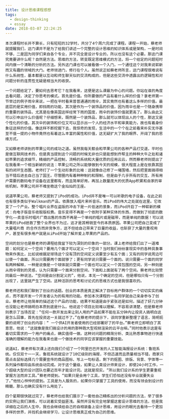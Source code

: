 ```yaml
---
title: 设计思维课程感想
tags:
  - design-thinking
  - essay
date: 2018-03-07 22:24:25
---
```


	本次课程时长并不算长，只有短短的32学时，共分了4个周六完成了课程。课程一开始，蔡老师就提醒我们，这门课并不是为了给我们讲述一个完整的设计思维的知识体系或是架构，一是时间不够，二是因为同学们来自各个专业，并不完全是设计专业的，所以也没有这个必要。那这门课究竟要讲什么呢？自然是方法。思维的方法，转变既定思维模式的方法，将一个给定的问题短时间内做一个清晰的分析的方法。另外这门课也可以被看做一个入门，一个通往这个对我来说崭新而又有趣的领域的大门。老师领进门，修行在个人。虽然说正如蔡老师所言，这门课程很难说有什么系统性，基本都是以互动和师生聊天似的交流构成的，但是这些交流中透露出的逻辑性和对问题分析的连贯性无疑是相当大的收获。

	一个问题给定了，要如何去思考它？在我看来，这便是这么课最为中心的问题。你站在谁的角度去看问题，决定了你思考的模式。首先是价值。你所要做的产品有着什么样的价值？拿老师第一节举过的例子雨伞来说，一把在平时看来普普通通的雨伞，其实竟然也有着这么多样的价值。最底层的是实用价值，即挡雨的功能，其次是作为一个装饰品的价值，因为雨伞也是一个随身携带的重要的装饰品，尤其是在像英国这样经常下雨的国度，雨伞的装饰价值就更高了。那么由此又可以引申出什么价值呢？仔细想来，既然是一个装饰品，那么就可以体现出人的个性，那这又是个性化的价值，其次伞的装饰和价位又可以显示出一个人的经济水平和审美能力，故也有着身份象征这样的价值。像这样不断挖掘下去，我惊奇的发现，生活中的一个个在之前看来朴实无华甚至不值一提的小物件竟然也有着这么丰富的属性和价值，这无疑扩大了我的眼界、开阔了我的思维方式。

	又如蔡老师讲到的苹果公司的成功之道。虽然我每天都会和苹果公司的各种产品打交道，平时也是做互联网技术的，但是真当提到这个问题的时候无非也只是能想到乔帮主的种种大牛之处和诸如苹果的追求细节，精细的产品控制，流畅的系统和大量优质的应用云云，然而蔡老师则提出了在我看来一个相当新颖的说法：苹果公司之所以能够做到今天的规模，很大程度上是在依靠其固有的闭环生态圈。老师打了一个生动形象的比喻：这就像自己修了一堵围墙，然后把里面搞得相当不错后进去自己当了国王。尽管圈内有着种种制约和限制，但是由于几乎所有的交互、所有用户需要的数码电子设备在这里都有，而且简单好用，再加上数量庞大的优质App积累和自家的审核机制，苹果公司并不难坐稳这个金灿灿的王座。

	说道苹果公司，蔡老师又提到了iPod的成功。iPod并不是唯一可以听歌的电子设备，在此之前也有很多类似于Walkman的产品，依靠放入唱片来听音乐。而iPod的伟大之处就在这里。它改变了一个产业。整个唱片业界在盗版的冲击下是一片低迷的景象，而iPod开启了一种崭新的模式：向电子版音乐收取版权费。音乐变得不再是一个依附于某种实体的东西，而做到了彻底的数字化——卖音乐时唱片厂商出售的东西不再是一个单纯的唱片或是磁带，而是单纯的数据！可以说苹果的iPod拯救了整个业界也不为过，这才是其畅销至今的本质原因。苹果公司把自己变成了大量唱片商 的合作方而非竞争方，这不但给自己带来了巨量的收益，也斩获了大量的重视用户，甚至有很多用户就是从iPod开始了解并爱上苹果的产品的。

	空间的划分也是蔡老师的课程给我留下较为深刻的印象的一部分。课上老师给我们出了一道难题：如何定义一个空间？要用几个面才可以定义一个空间？当时我们纷纷拿现实中的各种具象事物来作类比，比如说根据足球场这个没有顶的空间定义说要至少有五个面；又有的同学说周边可以使一个曲面，所以只需要两个面就够了；更有同学说只需要一个面的。说只需要一个面的同学有两种解释，一种是说像是一个球体就只需要一个面也可以定义一个其包围的空间，另一种则是从雨伞得到的灵感，认为只需要一个面来分割空间，下面和上面就有了两个空间。蔡老师比较赞同最后一种说法。“空间是由分割定义的”，他说，本无一个确定的空间，但是哪怕只有一个分割出现了，这里就产生了空间。这种活跃的思考和讨论式的思维方式也是我很喜欢的。

	蔡老师还和我们聊到了创业的话题。创业的本质是真正解决了目标用户群体的一个切切实实的痛点，而不是开发一个开发者认为的有用的功能。参加本次课程的一名同学就自己亲身参与了创业。蔡老师让他简单的描述这个产品的功能，结果不知道是由于紧张还是如何，描述了好几分钟也没能让老师搞明白本质到底是什么。他说这个项目比较难以理解，不容易讲清楚，但是蔡老师则表示了当场否定：“任何一款开发出来让别人用的产品如果不能在五分钟内让投资人搞明白这是怎么回事，首先在投资这一关就过不了。”在蔡老师的提示下，该同学重新整理了语言，简明扼要的说明了创业的内容：“ 一个供AI开发者使用的已经部署好了的平台。”蔡老师立即明白了其意思，他说：“这就像是我们搞设计的用的那种跑大型视频渲染的云平台嘛。”同时他表示这是有着切实需求的一个用户的痛点，确实值得一做。这种对问题的精简分析、类比熟悉事物进行快速准确的理解的能力在我看来也是一个做技术的同学应该掌握的重要技能。

	说道AI，蔡老师有次课上还向我们介绍了一个阿里巴巴开发的人工智能海报设计系统：鲁班系统。仅仅双十一一天，鲁班系统就设计了10亿级别的海报，不但迅速而且质量相当不错，商家只需点击鼠标选择几个需要宣传的商品图标、写上一句标语，剩下的抠图、排版、背景、字体等一系列操作都将由系统自动完成。对于这个量级，如果让人类设计师来设计，即使24小时工作，一个超级大型的设计团队也要近百年才能设计完。这就是现实。“所以我们设计系的学生更要重视掌握方法而非工具。”蔡老师提到。“如果只是会用个工具，学生们恐怕还没有毕业就要失业了。”他忧心忡忡的提到。工具是为人服务的，如果你只掌握了工具的使用，而没有领会到设计的精髓，那么也确实没有什么用处了。

	四个星期很快就过完了，蔡老师也给我们展示了一套他自己精练出的分析问题的方法，举了很多的实例让我们演练，可以说着实受益匪浅。虽然并没有完全地掌握这套设计思维的方法，但是我详细在之后的人生中，我也会继续给自己的自相装备上设计思维，用设计的眼光去看待一个更加多样的世界，并找机会继续学习，让设计思维真正成为自己的思维。